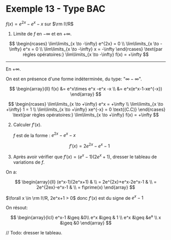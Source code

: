 # Exemple 13 - Type BAC

$f(x) = e^{2x}-e^x-x$ sur $\rm I\!R$

1. Limite de $f$ en $-\infty$ et en $+\infty$.

<section class="hidden">

$$
\begin{rcases}
    \lim\limits_{x \to -\infty} e^{2x} = 0 \\
    \lim\limits_{x \to -\infty} e^x = 0 \\
    \lim\limits_{x \to -\infty} x = -\infty
\end{rcases} \text{par règles opératoires:} \lim\limits_{x \to -\infty} f(x) = +\infty
$$

---

En $+\infty$.

On est en présence d'une forme indéterminée, du type: "$\infty - \infty$".

$$
   \begin{array}{ll}
   f(x) &= e^x\times e^x -e^x -x \\
        &= e^x(e^x-1-xe^{-x})
   \end{array}
$$

$$
\begin{rcases}
    \lim\limits_{x \to +\infty} e^x = +\infty \\
    \lim\limits_{x \to +\infty} 1 = 1 \\
    \lim\limits_{x \to +\infty} xe^{-x} = 0 \text{(C.C)}
\end{rcases} \text{par règles opératoires:} \lim\limits_{x \to +\infty} f(x) = +\infty
$$

</section>

2. Calculer $f\prime(x)$.

   <section class="hidden">

   $f$ est de la forme : $e^{2x}-e^x-x$

   $$
   f\prime(x) = 2e^{2x}-e^x-1
   $$

   </section>

3. Après avoir vérifier que $f\prime(x) = (e^x-1)(2e^x+1)$, dresser le tableau de variations de $f$.

<section class="hidden">

On a:

$$
   \begin{array}{ll}
   (e^x-1)(2e^x+1) & \\
    = 2e^{2x}+e^x-2e^x-1 & \\
    = 2e^{2ex}-e^x-1 & \\
    = f\prime(x)
   \end{array}
$$

$\forall x \in \rm I\!R, 2e^x+1 > 0$ donc $f\prime(x)$ est du signe de $e^x-1$

On résout:

$$
   \begin{array}{lcl}
   e^x-1 &\geq &0\\
   e^x &\geq & 1 \\
   e^x &\geq &e⁰ \\
   x &\geq &0
   \end{array}
$$

// Todo: dresser le tableau.

</section>
